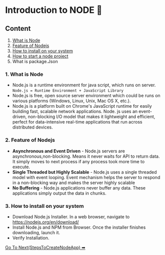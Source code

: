 # Introduction to NODE 📘

## Content
1. [What is Node](https://github.com/ShyamGit01/CookBooks/blob/main/Node/BasicNode.md#1-what-is-node)
2. [Feature of Nodejs](https://github.com/ShyamGit01/CodeBooks/blob/main/Node/BasicNode.md#2-feature-of-nodejs)
3. [How to install on your system](https://github.com/ShyamGit01/CookBooks/blob/main/Node/BasicNode.md#3-how-to-install-on-your-system)
4. [How to start a node project](https://github.com/ShyamGit01/CookBooks/blob/main/Node/BasicNode.md#4-how-to-start-a-node-project)
5. What is package.Json


### 1. What is Node
- Node.js is a runtime environment for java script, which runs on server. `Node.js = Runtime Environment + JavaScript Library`
- Node.js is free, open source server environment which could be runs on various platforms (Windows, Linux, Unix, Mac OS X, etc.). 
- Node.js is a platform built on Chrome's JavaScript runtime for easily building fast, scalable network applications. Node. js uses an event-driven, non-blocking I/O model that makes it lightweight and efficient, perfect for data-intensive real-time applications that run across distributed devices.


### 2. Feature of Nodejs
- **Asynchronous and Event Driven** - Node.js servers are asynchronous,non-blocking. Means it never waits for API to return data. It simply moves to next process if any process took more time to execute. 
- **Single Threaded but Highly Scalable** - Node.js uses a single threaded model with event looping. Event mechanism helps the server to respond in a non-blocking way and makes the server highly scalable 
- **No Buffering** - Node.js applications never buffer any data. These applications simply output the data in chunks.

### 3. How to install on your system
- Download Node.js Installer. In a web browser, navigate to https://nodejs.org/en/download/
- Install Node.js and NPM from Browser. Once the installer finishes downloading, launch it.
- Verify Installation.

[Go To Next(StepsToCreateNodeApp) ➡](https://github.com/ShyamGit01/CodeBooks/blob/main/Node/StepsToCreateNodeApp.md) 
